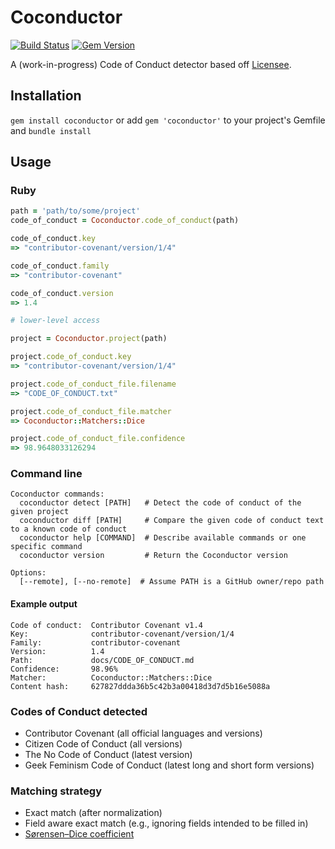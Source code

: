 # Coconductor

[![Build Status](https://travis-ci.org/benbalter/coconductor.svg?branch=master)](https://travis-ci.org/benbalter/coconductor) [![Gem Version](https://badge.fury.io/rb/coconductor.svg)](http://badge.fury.io/rb/coconductor)

A (work-in-progress) Code of Conduct detector based off [Licensee](https://github.com/benbalter/licensee).

## Installation

`gem install coconductor` or add `gem 'coconductor'` to your project's Gemfile and `bundle install`

## Usage

### Ruby

```ruby
path = 'path/to/some/project'
code_of_conduct = Coconductor.code_of_conduct(path)

code_of_conduct.key
=> "contributor-covenant/version/1/4"

code_of_conduct.family
=> "contributor-covenant"

code_of_conduct.version
=> 1.4

# lower-level access

project = Coconductor.project(path)

project.code_of_conduct.key
=> "contributor-covenant/version/1/4"

project.code_of_conduct_file.filename
=> "CODE_OF_CONDUCT.txt"

project.code_of_conduct_file.matcher
=> Coconductor::Matchers::Dice

project.code_of_conduct_file.confidence
=> 98.9648033126294
```

### Command line

```
Coconductor commands:
  coconductor detect [PATH]   # Detect the code of conduct of the given project
  coconductor diff [PATH]     # Compare the given code of conduct text to a known code of conduct
  coconductor help [COMMAND]  # Describe available commands or one specific command
  coconductor version         # Return the Coconductor version

Options:
  [--remote], [--no-remote]  # Assume PATH is a GitHub owner/repo path
```

#### Example output

```
Code of conduct:  Contributor Covenant v1.4
Key:              contributor-covenant/version/1/4
Family:           contributor-covenant
Version:          1.4
Path:             docs/CODE_OF_CONDUCT.md
Confidence:       98.96%
Matcher:          Coconductor::Matchers::Dice
Content hash:     627827ddda36b5c42b3a00418d3d7d5b16e5088a
```

### Codes of Conduct detected

* Contributor Covenant (all official languages and versions)
* Citizen Code of Conduct (all versions)
* The No Code of Conduct (latest version)
* Geek Feminism Code of Conduct (latest long and short form versions)

### Matching strategy

* Exact match (after normalization)
* Field aware exact match (e.g., ignoring fields intended to be filled in)
* [Sørensen–Dice coefficient](https://en.wikipedia.org/wiki/S%C3%B8rensen%E2%80%93Dice_coefficient)
